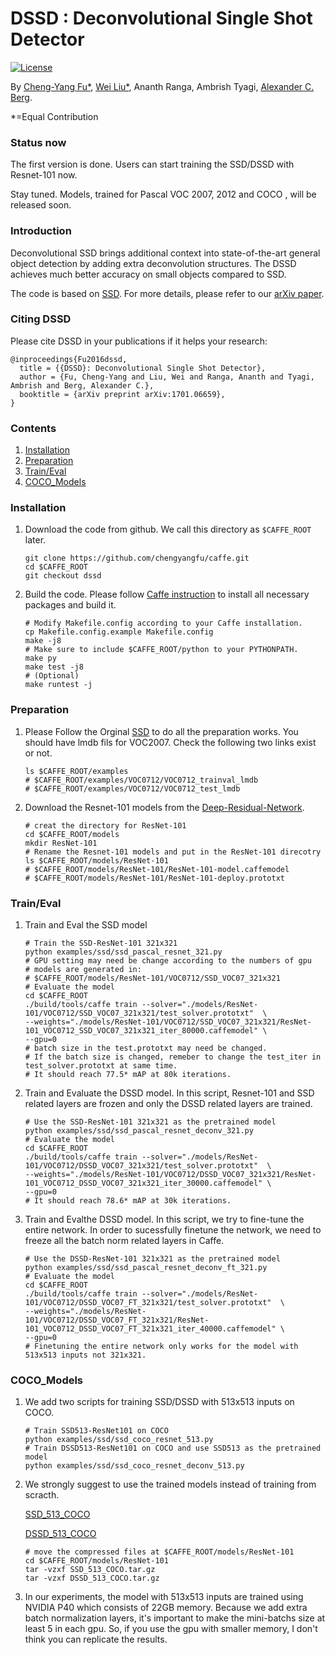 # DSSD : Deconvolutional Single Shot Detector

[![License](https://img.shields.io/badge/license-BSD-blue.svg)](LICENSE)

By [Cheng-Yang Fu*](http://www.cs.unc.edu/~cyfu/), [Wei Liu*](http://www.cs.unc.edu/~wliu/), Ananth Ranga, Ambrish Tyagi, [Alexander C. Berg](http://acberg.com).

*=Equal Contribution

### Status now 
The first version is done. Users can start training the SSD/DSSD with Resnet-101 now. 

Stay tuned. Models, trained for Pascal VOC 2007, 2012 and COCO , will be released soon. 

### Introduction

Deconvolutional SSD brings additional context into state-of-the-art general object detection by adding extra deconvolution structures. The DSSD achieves much better accuracy on small objects compared to SSD.

The code is based on [SSD](https://github.com/weiliu89/caffe/tree/ssd). For more details, please refer to our [arXiv paper](https://arxiv.org/abs/1701.06659). 

### Citing DSSD

Please cite DSSD in your publications if it helps your research:

    @inproceedings{Fu2016dssd,
      title = {{DSSD}: Deconvolutional Single Shot Detector},
      author = {Fu, Cheng-Yang and Liu, Wei and Ranga, Ananth and Tyagi, Ambrish and Berg, Alexander C.},
      booktitle = {arXiv preprint arXiv:1701.06659},
    }


### Contents
1. [Installation](#installation)
2. [Preparation](#preparation)
3. [Train/Eval](#traineval)
4. [COCO_Models](#cocomodels)

### Installation
1. Download the code from github. We call this directory as `$CAFFE_ROOT` later.

	```Shell
	git clone https://github.com/chengyangfu/caffe.git
	cd $CAFFE_ROOT
	git checkout dssd
	```
	
2. Build the code. Please follow [Caffe instruction](http://caffe.berkeleyvision.org/installation.html) to install all necessary packages and build it.

	```Shell
  	# Modify Makefile.config according to your Caffe installation.
  	cp Makefile.config.example Makefile.config
  	make -j8
  	# Make sure to include $CAFFE_ROOT/python to your PYTHONPATH.
  	make py
  	make test -j8
  	# (Optional)
  	make runtest -j
  	```

### Preparation
1.  Please Follow the Orginal [SSD](https://github.com/weiliu89/caffe/tree/ssd) to do all the preparation works. You should have lmdb fils for VOC2007. Check the following two links exist or not. 
   
   	```Shell
   	ls $CAFFE_ROOT/examples
   	# $CAFFE_ROOT/examples/VOC0712/VOC0712_trainval_lmdb
   	# $CAFFE_ROOT/examples/VOC0712/VOC0712_test_lmdb
   	```
   
2.  Download the Resnet-101 models from the [Deep-Residual-Network](https://github.com/KaimingHe/deep-residual-networks).
    
	```Shell
	# creat the directory for ResNet-101
	cd $CAFFE_ROOT/models
	mkdir ResNet-101
	# Rename the Resnet-101 models and put in the ResNet-101 direcotry
	ls $CAFFE_ROOT/models/ResNet-101
	# $CAFFE_ROOT/models/ResNet-101/ResNet-101-model.caffemodel
	# $CAFFE_ROOT/models/ResNet-101/ResNet-101-deploy.prototxt
	```

### Train/Eval
1. Train and Eval the SSD model 

	```Shell
	# Train the SSD-ResNet-101 321x321
	python examples/ssd/ssd_pascal_resnet_321.py
	# GPU setting may need be change according to the numbers of gpu 
	# models are generated in:
	# $CAFFE_ROOT/models/ResNet-101/VOC0712/SSD_VOC07_321x321
	# Evaluate the model
	cd $CAFFE_ROOT
	./build/tools/caffe train --solver="./models/ResNet-101/VOC0712/SSD_VOC07_321x321/test_solver.prototxt"  \
	--weights="./models/ResNet-101/VOC0712/SSD_VOC07_321x321/ResNet-101_VOC0712_SSD_VOC07_321x321_iter_80000.caffemodel" \
	--gpu=0
	# batch size in the test.prototxt may need be changed.
	# If the batch size is changed, remeber to change the test_iter in test_solver.prototxt at same time. 
	# It should reach 77.5* mAP at 80k iterations.
	```
   
2. Train and Evaluate the DSSD model. In this script, Resnet-101 and SSD related layers are frozen and only the DSSD related layers are trained.

	```Shell
	# Use the SSD-ResNet-101 321x321 as the pretrained model
	python examples/ssd/ssd_pascal_resnet_deconv_321.py
	# Evaluate the model
	cd $CAFFE_ROOT
	./build/tools/caffe train --solver="./models/ResNet-101/VOC0712/DSSD_VOC07_321x321/test_solver.prototxt"  \
	--weights="./models/ResNet-101/VOC0712/DSSD_VOC07_321x321/ResNet-101_VOC0712_DSSD_VOC07_321x321_iter_30000.caffemodel" \
	--gpu=0
	# It should reach 78.6* mAP at 30k iterations.
	```
	
3. Train and Evalthe DSSD model. In this script, we try to fine-tune the entire network. In order to sucessfully finetune the network, we need to freeze all the batch norm related layers in Caffe.

	```Shell
	# Use the DSSD-ResNet-101 321x321 as the pretrained model
	python examples/ssd/ssd_pascal_resnet_deconv_ft_321.py
	# Evaluate the model
	cd $CAFFE_ROOT
	./build/tools/caffe train --solver="./models/ResNet-101/VOC0712/DSSD_VOC07_FT_321x321/test_solver.prototxt"  \
	--weights="./models/ResNet-101/VOC0712/DSSD_VOC07_FT_321x321/ResNet-101_VOC0712_DSSD_VOC07_FT_321x321_iter_40000.caffemodel" \
	--gpu=0
	# Finetuning the entire network only works for the model with 513x513 inputs not 321x321. 
	```
  
### COCO_Models
1. We add two scripts for training SSD/DSSD with 513x513 inputs on COCO. 
  	
	```Shell
	# Train SSD513-ResNet101 on COCO 
	python examples/ssd/ssd_coco_resnet_513.py
	# Train DSSD513-ResNet101 on COCO and use SSD513 as the pretrained model
	python examples/ssd/ssd_coco_resnet_deconv_513.py
	```
2. We strongly suggest to use the trained models instead of training from scracth. 
		
	[SSD_513_COCO](https://drive.google.com/file/d/0By9LEMeCDdboa0IxSkIxbEVWZVk/view?usp=sharing)
	
	[DSSD_513_COCO](https://drive.google.com/file/d/0By9LEMeCDdboSDRlVHY2SFNJVzQ/view?usp=sharing) 
	```Shell
	# move the compressed files at $CAFFE_ROOT/models/ResNet-101
	cd $CAFFE_ROOT/models/ResNet-101
	tar -vzxf SSD_513_COCO.tar.gz
	tar -vzxf DSSD_513_COCO.tar.gz
	```
	
  
3. In our experiments, the model with 513x513 inputs are trained using NVIDIA P40 which consists of 22GB memory. Because we add extra batch normalization layers, it's important to make the mini-batchs size at least 5 in each gpu. So, if you use the gpu with smaller memory, I don't think you can replicate the results. 
     		
	
